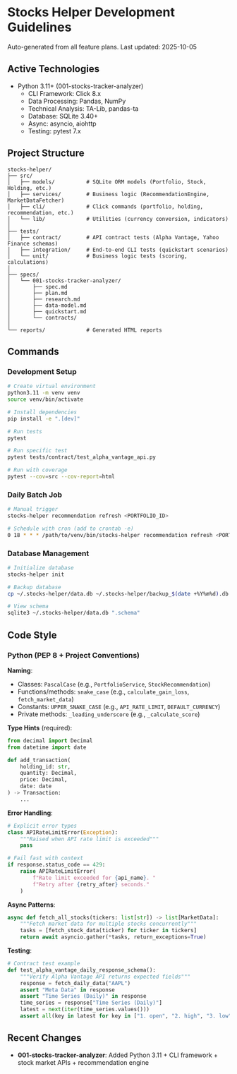 # Stocks Helper Development Guidelines

Auto-generated from all feature plans. Last updated: 2025-10-05

## Active Technologies

- Python 3.11+ (001-stocks-tracker-analyzer)
  - CLI Framework: Click 8.x
  - Data Processing: Pandas, NumPy
  - Technical Analysis: TA-Lib, pandas-ta
  - Database: SQLite 3.40+
  - Async: asyncio, aiohttp
  - Testing: pytest 7.x

## Project Structure

```
stocks-helper/
├── src/
│   ├── models/          # SQLite ORM models (Portfolio, Stock, Holding, etc.)
│   ├── services/        # Business logic (RecommendationEngine, MarketDataFetcher)
│   ├── cli/             # Click commands (portfolio, holding, recommendation, etc.)
│   └── lib/             # Utilities (currency conversion, indicators)
│
├── tests/
│   ├── contract/        # API contract tests (Alpha Vantage, Yahoo Finance schemas)
│   ├── integration/     # End-to-end CLI tests (quickstart scenarios)
│   └── unit/            # Business logic tests (scoring, calculations)
│
├── specs/
│   └── 001-stocks-tracker-analyzer/
│       ├── spec.md
│       ├── plan.md
│       ├── research.md
│       ├── data-model.md
│       ├── quickstart.md
│       └── contracts/
│
└── reports/             # Generated HTML reports
```

## Commands

### Development Setup

```bash
# Create virtual environment
python3.11 -m venv venv
source venv/bin/activate

# Install dependencies
pip install -e ".[dev]"

# Run tests
pytest

# Run specific test
pytest tests/contract/test_alpha_vantage_api.py

# Run with coverage
pytest --cov=src --cov-report=html
```

### Daily Batch Job

```bash
# Manual trigger
stocks-helper recommendation refresh <PORTFOLIO_ID>

# Schedule with cron (add to crontab -e)
0 18 * * * /path/to/venv/bin/stocks-helper recommendation refresh <PORTFOLIO_ID>
```

### Database Management

```bash
# Initialize database
stocks-helper init

# Backup database
cp ~/.stocks-helper/data.db ~/.stocks-helper/backup_$(date +%Y%m%d).db

# View schema
sqlite3 ~/.stocks-helper/data.db ".schema"
```

## Code Style

### Python (PEP 8 + Project Conventions)

**Naming**:
- Classes: `PascalCase` (e.g., `PortfolioService`, `StockRecommendation`)
- Functions/methods: `snake_case` (e.g., `calculate_gain_loss`, `fetch_market_data`)
- Constants: `UPPER_SNAKE_CASE` (e.g., `API_RATE_LIMIT`, `DEFAULT_CURRENCY`)
- Private methods: `_leading_underscore` (e.g., `_calculate_score`)

**Type Hints** (required):
```python
from decimal import Decimal
from datetime import date

def add_transaction(
    holding_id: str,
    quantity: Decimal,
    price: Decimal,
    date: date
) -> Transaction:
    ...
```

**Error Handling**:
```python
# Explicit error types
class APIRateLimitError(Exception):
    """Raised when API rate limit is exceeded"""
    pass

# Fail fast with context
if response.status_code == 429:
    raise APIRateLimitError(
        f"Rate limit exceeded for {api_name}. "
        f"Retry after {retry_after} seconds."
    )
```

**Async Patterns**:
```python
async def fetch_all_stocks(tickers: list[str]) -> list[MarketData]:
    """Fetch market data for multiple stocks concurrently"""
    tasks = [fetch_stock_data(ticker) for ticker in tickers]
    return await asyncio.gather(*tasks, return_exceptions=True)
```

**Testing**:
```python
# Contract test example
def test_alpha_vantage_daily_response_schema():
    """Verify Alpha Vantage API returns expected fields"""
    response = fetch_daily_data("AAPL")
    assert "Meta Data" in response
    assert "Time Series (Daily)" in response
    time_series = response["Time Series (Daily)"]
    latest = next(iter(time_series.values()))
    assert all(key in latest for key in ["1. open", "2. high", "3. low", "4. close", "5. volume"])
```

## Recent Changes

- **001-stocks-tracker-analyzer**: Added Python 3.11 + CLI framework + stock market APIs + recommendation engine

<!-- MANUAL ADDITIONS START -->
<!-- MANUAL ADDITIONS END -->
